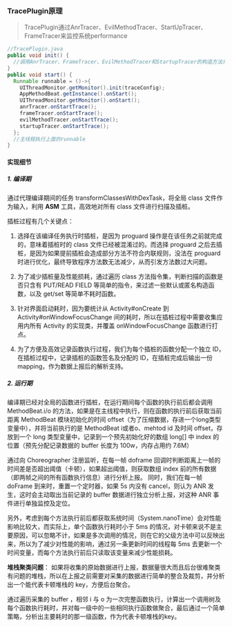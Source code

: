 ### TracePlugin原理

> TracePlugin通过AnrTracer、EvilMethodTracer、StartUpTracer、FrameTracer来监控系统performance

```java
//TracePlugin.java
public void init() {
  //调用AnrTracer、FrameTracer、EvilMethodTracer和StartupTracer的构造方法来初始化对应的field
}
public void start() {
  Runnable runnable = ()->{
    UIThreadMonitor.getMonitor().init(traceConfig);
    AppMethodBeat.getInstance().onStart();
    UIThreadMonitor.getMonitor().onStart();
    anrTracer.onStartTrace();
    frameTracer.onStartTrace();
    evilMethodTracer.onStartTrace();
    startupTracer.onStartTrace();
  };
  //主线程执行上面的runnable
}
```

#### 实现细节

##### 1. 编译期

通过代理编译期间的任务 transformClassesWithDexTask，将全局 class 文件作为输入，利用 **ASM** 工具，高效地对所有 class 文件进行扫描及插桩。

插桩过程有几个关键点：

1. 选择在该编译任务执行时插桩，是因为 proguard 操作是在该任务之前就完成的，意味着插桩时的 class 文件已经被混淆过的。而选择 proguard 之后去插桩，是因为如果提前插桩会造成部分方法不符合内联规则，没法在 proguard 时进行优化，最终导致程序方法数无法减少，从而引发方法数过大问题。

2. 为了减少插桩量及性能损耗，通过遍历 class 方法指令集，判断扫描的函数是否只含有 PUT/READ FIELD 等简单的指令，来过滤一些默认或匿名构造函数，以及 get/set 等简单不耗时函数。

3. 针对界面启动耗时，因为要统计从 Activity#onCreate 到 Activity#onWindowFocusChange 间的耗时，所以在插桩过程中需要收集应用内所有 Activity 的实现类，并覆盖 onWindowFocusChange 函数进行打点。

4. 为了方便及高效记录函数执行过程，我们为每个插桩的函数分配一个独立 ID，在插桩过程中，记录插桩的函数签名及分配的 ID，在插桩完成后输出一份 mapping，作为数据上报后的解析支持。

##### 2. 运行期

编译期已经对全局的函数进行插桩，在运行期间每个函数的执行前后都会调用 MethodBeat.i/o 的方法，如果是在主线程中执行，则在函数的执行前后获取当前距离 MethodBeat 模块初始化的时间 offset（为了压缩数据，存进一个long类型变量中），并将当前执行的是 MethodBeat i或者o、mehtod id 及时间 offset，存放到一个 long 类型变量中，记录到一个预先初始化好的数组 long[] 中 index 的位置（预先分配记录数据的 buffer 长度为 100w，内存占用约 7.6M）

通过向 Choreographer 注册监听，在每一帧 doframe 回调时判断距离上一帧的时间差是否超出阈值（卡顿），如果超出阈值，则获取数组 index 前的所有数据（即两帧之间的所有函数执行信息）进行分析上报。 同时，我们在每一帧 doFrame 到来时，重置一个定时器，如果 5s 内没有 cancel，则认为 ANR 发生，这时会主动取出当前记录的 buffer 数据进行独立分析上报，对这种 ANR 事件进行单独监控及定位。

另外，考虑到每个方法执行前后都获取系统时间（System.nanoTime）会对性能影响比较大，而实际上，单个函数执行耗时小于 5ms 的情况，对卡顿来说不是主要原因，可以忽略不计，如果是多次调用的情况，则在它的父级方法中可以反映出来，所以为了减少对性能的影响，通过另一条更新时间的线程每 5ms 去更新一个时间变量，而每个方法执行前后只读取该变量来减少性能损耗。

**堆栈聚类问题**： 如果将收集的原始数据进行上报，数据量很大而且后台很难聚类有问题的堆栈，所以在上报之前需要对采集的数据进行简单的整合及裁剪，并分析出一个能代表卡顿堆栈的 key，方便后台聚合。

通过遍历采集的 buffer ，相邻 i 与 o 为一次完整函数执行，计算出一个调用树及每个函数执行耗时，并对每一级中的一些相同执行函数做聚合，最后通过一个简单策略，分析出主要耗时的那一级函数，作为代表卡顿堆栈的key。 